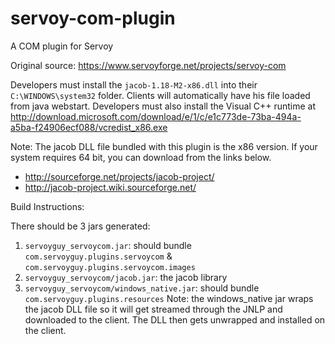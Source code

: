servoy-com-plugin
=================

A COM plugin for Servoy

Original source: https://www.servoyforge.net/projects/servoy-com

Developers must install the `jacob-1.18-M2-x86.dll` into their `C:\WINDOWS\system32` folder.  Clients will automatically have his file loaded from java webstart.
Developers must also install the Visual C++ runtime at http://download.microsoft.com/download/e/1/c/e1c773de-73ba-494a-a5ba-f24906ecf088/vcredist_x86.exe

Note:  The jacob DLL file bundled with this plugin is the x86 version.  If your system requires 64 bit, you can download from the links below.
 - http://sourceforge.net/projects/jacob-project/
 - http://jacob-project.wiki.sourceforge.net/

Build Instructions:

There should be 3 jars generated:

 1. `servoyguy_servoycom.jar`: should bundle `com.servoyguy.plugins.servoycom` & `com.servoyguy.plugins.servoycom.images`
 2. `servoyguy_servoycom/jacob.jar`:  the jacob library
 3. `servoyguy_servoycom/windows_native.jar`:  should bundle `com.servoyguy.plugins.resources`
		Note: the windows_native jar wraps the jacob DLL file so it will get streamed through the JNLP and downloaded to the client. The DLL then gets unwrapped and installed on the client.
